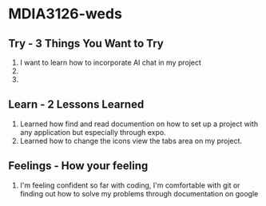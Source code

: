 # MDIA3126-weds

## Try - 3 Things You Want to Try

1. I want to learn how to incorporate AI chat in my project
2. 
3.

## Learn - 2 Lessons Learned

1. Learned how find and read documention on how to set up a project with any application but especially through expo.
2. Learned how to change the icons view the tabs area on my project.

## Feelings - How your feeling

1. I'm feeling confident so far with coding, I'm comfortable with git or finding out how to solve my problems through documentation on google
